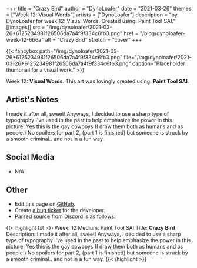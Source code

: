 +++
title =       "Crazy Bird"
author =      "DynoLoafer"
date =        "2021-03-26"
themes =      ["Week 12: Visual Words"]
artists =     ["DynoLoafer"]
description = "by DynoLoafer for week 12: Visual Words. Created using: Paint Tool SAI."
[[images]]
              src = "/img/dynoloafer/2021-03-26+6125234981f26506da7a4f9f334c6fb3.png"
              href = "/blog/dynoloafer-week-12-6b6a"
              alt = "Crazy Bird"
              stretch = "cover"
+++


{{< fancybox path="/img/dynoloafer/2021-03-26+6125234981f26506da7a4f9f334c6fb3.png" file="/img/dynoloafer/2021-03-26+6125234981f26506da7a4f9f334c6fb3.png" caption="Placeholder thumbnail for a visual work." >}}


Week 12: **Visual Words**. This art was lovingly created using: **Paint Tool SAI**.

## Artist's Notes

I made it after all, sweet! Anyways, I decided to use a sharp type of typography I've used in the past to help emphasize the power in this picture. Yes this is the gay cowboys (I draw them both as humans and as people.) No spoilers for part 2, (part 1 is finished) but someone is struck by a smooth criminal.. and not in a fun way.

## Social Media

- N/A.

## Other

- Edit this page on [GitHub](https://github.com/teaminkling/web-refresh/edit/main/content/blog/dynoloafer-week-12-6b6a.md).
- Create [a bug ticket](https://github.com/teaminkling/web-refresh/issues/new?assignees=&labels=bug&template=problem-report.md&title=) for the developer.
- Parsed source from Discord is as follows:

{{< highlight txt >}}
Week: 12
Medium: Paint Tool SAI
Title: __Crazy Bird__
Description: I made it after all, sweet! Anyways, I decided to use a sharp type of typography I've used in the past to help emphasize the power in this picture. Yes this is the gay cowboys (I draw them both as humans and as people.) No spoilers for part 2, (part 1 is finished) but someone is struck by a smooth criminal.. and not in a fun way.
{{< /highlight >}}